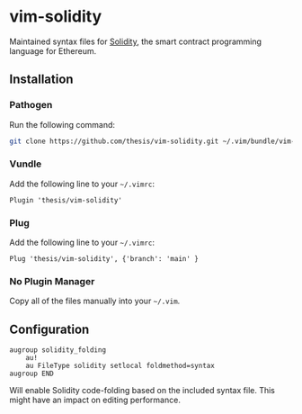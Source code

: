 # vim-solidity

Maintained syntax files for [Solidity](https://github.com/ethereum/solidity),
the smart contract programming language for Ethereum.

## Installation

### Pathogen
Run the following command:

```bash
git clone https://github.com/thesis/vim-solidity.git ~/.vim/bundle/vim-solidity
```

### Vundle
Add the following line to your `~/.vimrc`:

```vim
Plugin 'thesis/vim-solidity'
```

### Plug
Add the following line to your `~/.vimrc`:

```vim
Plug 'thesis/vim-solidity', {'branch': 'main' }
```

### No Plugin Manager

Copy all of the files manually into your `~/.vim`.

## Configuration

```vim
augroup solidity_folding
    au!
    au FileType solidity setlocal foldmethod=syntax
augroup END
```

Will enable Solidity code-folding based on the included syntax file. This might
have an impact on editing performance.
